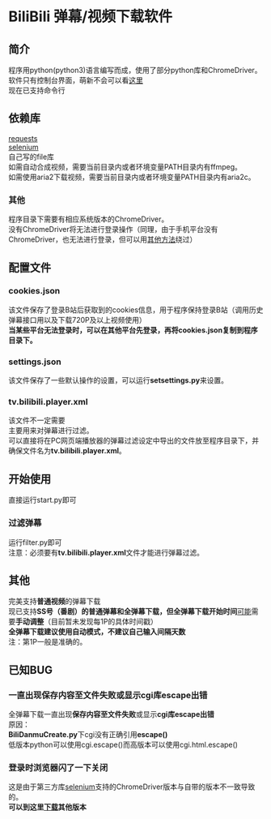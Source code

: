 # BiliBili 弹幕/视频下载软件
## 简介
程序用python(python3)语言编写而成，使用了部分python库和ChromeDriver。   
软件只有控制台界面，萌新不会可以看[这里](easyuse.md)   
现在已支持命令行
## 依赖库
[requests](https://pypi.org/project/requests/)   
[selenium](https://pypi.org/project/selenium/)  
自己写的file库   
如需自动合成视频，需要当前目录内或者环境变量PATH目录内有ffmpeg。   
如需使用aria2下载视频，需要当前目录内或者环境变量PATH目录内有aria2c。
### 其他
程序目录下需要有相应系统版本的ChromeDriver。   
没有ChromeDriver将无法进行登录操作（同理，由于手机平台没有ChromeDriver，也无法进行登录，但可以用[其他方法](#a)绕过）
## 配置文件
### cookies.json
该文件保存了登录B站后获取到的cookies信息，用于程序保持登录B站（调用历史弹幕接口用以及下载720P及以上视频使用）   
<a name='a'></a>**当某些平台无法登录时，可以在其他平台先登录，再将cookies.json复制到程序目录下。**

### settings.json
该文件保存了一些默认操作的设置，可以运行**setsettings.py**来设置。

### tv.bilibili.player.xml
该文件不一定需要   
主要用来对弹幕进行过滤。   
可以直接将在PC网页端播放器的弹幕过滤设定中导出的文件放至程序目录下，并确保文件名为**tv.bilibili.player.xml**。

## 开始使用
直接运行start.py即可

### 过滤弹幕
运行filter.py即可   
注意：必须要有**tv.bilibili.player.xml**文件才能进行弹幕过滤。

## 其他
完美支持**普通视频**的弹幕下载   
现已支持**SS号（番剧）**的普通弹幕和全弹幕下载，但全弹幕下载**开始时间**[可能](#b)需要**手动调整**（目前暂未发现每1P的具体时间戳）   
**全弹幕下载建议使用自动模式，不建议自己输入间隔天数**   
<a name='b'></a>注：第1P一般是准确的。

## 已知BUG

### 一直出现保存内容至文件失败或显示cgi库escape出错
全弹幕下载一直出现**保存内容至文件失败**或显示**cgi库escape出错**   
原因：  
**BiliDanmuCreate.py**下cgi没有正确引用**escape()**   
低版本python可以使用cgi.escape()而高版本可以使用cgi.html.escape()

### 登录时浏览器闪了一下关闭
这是由于第三方库[selenium](https://pypi.org/project/selenium/)支持的ChromeDriver版本与自带的版本不一致导致的。   
**可以到这里[下载](https://chromedriver.chromium.org/downloads)其他版本**